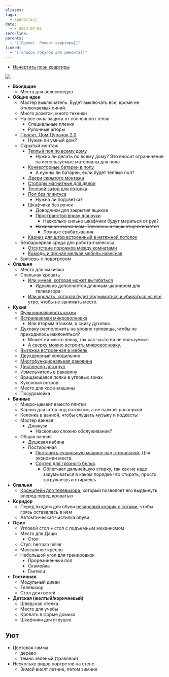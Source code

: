 ```yaml
---
aliases: 
tags:
  - зрелость/🌱
date:
  - - 2024-07-02
zero-link: 
parents:
  - "[[Проект. Ремонт квартиры]]"
linked:
  - "[[Список покупок для ремонта]]"
---
```


- [Начертить план квартиры](https://remplanner.ru/planner/)

![](card-pics-large_1000xauto_2996905e51c6a64db5e71431c0548007.png)

- **Вхоядщие**
	- Места для велосипедов
- **Общие идеи**
	- Мастер выключатель. Будет выключать все, кроме не отключаемых линий.
	- Много розеток, много техники
	- На все окна защита от солнечного тепла
		- Специальные пленки
		- Рулонные шторы
	- [Проект. Дом Дурачок 2.0](Проект.%20Дом%20Дурачок%202.0.md)
		- Нужен ли умный дом?
	- Скрытый монтаж
		- [Теплый пол по всему дому](692ff633083a92147569ba47c.jpg)
			- Нужно ли делать по всему дому? Это вносит ограничение на используемые материалы для пола
		- [Конверторные батареи в полу](55.jpg)
			- А нужны ли батареи, если будет теплый пол?
		- [Двери скрытого монтажа](skrytaya-dver-pod-pokrasku-vnutrennego-otkryvaniya.jpg)
		- [Стопоры магнитные для двери](Hd2e025e3e29048cfbfde146b8fe611a7W.jpg_480x480.jpg.webp)
		- [Теневой зазор для потолка](maxresdefault.jpg)
		- [Пол без плинтуса](b1503c029e1089a75e5b8578b117ced9.png.webp)
			- Нужна ли подсветка?
		- Шкафчики без ручек
			- Доводчики для закрытия ящиков
			- [Пространство внизу для руки](Pasted%20image%2020231008173416.png)
				- Насколько сильно шкафчики будут мараться от рук?
			- ~~Нажимной xмеханизм. Толкаешь и ящик отщелкивается~~
				- Ложные срабатывания.
		- [Карниз для штор встроенный в натяжной потолок](don-karniz-1-1-min.2cda3db99d204da5e2c26e722e63ea04120.jpg)
	- Безбарьерная среда для робота-пылесоса
		- [Отсутствие порожков между комнатами](laminat-bez-porogov.jpg)
		- [Комоды и прочая мелкая мебель навесная](1640215.970.jpg)
	- Бризеры с подогревом
- **Спальня**
	- Место для макияжа
	- Спальная кровать
		- [Или умная, которая может выгибаться](orig.webp)
			- Идеально дополняется длинным шарниром для телевизора
		- [Или кровать, которая будет подниматься и убираться на все утро, чтобы не занимать место.](kak-spryatat-krovat-01.jpg)
- **Кухня**
	- [Функциональность кухни](Функциональность%20кухни.md)
	- [Встраиваемая микроволновка](mikrovolnovka_na_kuhne2023-2%201.jpg)
		- Или вторым этажом, а снизу духовка
	- Духовку расположить на уровне туловища, чтобы не приходилось наклоняться?
		- Может ей место внизу, так как часто ей не пользуемся
		- [А сверху можно встроить микроволновку.](gde-razmestit-mikrovolnovku-1.webp)
	- [Вытяжка встроенная в мебель](Pasted%20image%2020231008174024.png)
	- Двухдверный холодильник
	- [Многофункциональная раковина](S6d1773a36e954bf1b0458135ecbb9f9eA.jpg.webp)
	- [Диспенсер для круп](6706110398.jpg)
	- Измельчитель в раковину
	- Вращающаяся полки в угловых зонах
	- Кухонный остров
	- Место для кофе-машины
	- Посудомойка
- **Ванные**
	- Микро-цемент вместо плитки
	- Карниз для штор под потолком, а не палкой-распоркой
	- Колонка в ванной, чтобы слушать музыку и подкасты
	- Мастер ванная
		- Джакузи
			- Насколько сложно обслуживание?
	- Общая ванная
		- Душевая кабина
		- Постирочная
			- [Поставить сушильную машину над стиральной.](Pasted%20image%2020231008171332.png) Для экономии места.
			- [Сортер для грязного белья](Pasted%20image%2020231008171248.png).
				- Облегчает дальнейшую стирку, так как не надо задумываться в каком порядке что стирать, просто загружаешь и стираешь
- **Спальня**
	- [Кронштейн для телевизора](Kromax20ATLANTIS-70.jpg), который позволяет его выдвинуть вперед перед кроватью
- **Коридор**
	- Перед входом для обуви [резиновый коврик с сотами](orig-2.webp), чтобы грязь оставалась в нем
	- Автомтическая чистилка обуви
- **Офис**
	- Угловой стол + стол с подъемным механизмом
	- Место для Даши
		- Стол
	- Стул: herman miller
	- Массажное кресло
	- Небольшой угол для тренировкок
		- Прорезиненный пол
		- Скамейка
		- Гантели
- **Гостинная**
	- Модульный диван
	- Телевизор
	- Стол для гостей
- **Детская (желтый/коричневый)**
	- Шведская стенка
	- Место для учебы
	- Кровать в форме домика
	- Шкафчики для игрушек
## Уют
- Цветовая гамма
	- дерево
	- темно зеленый (травяной)
- Несколько видов портретов на стене
	- Зимой висят летние, летом зимние